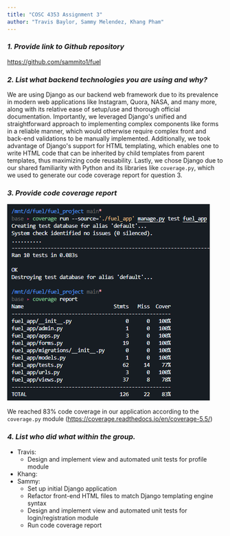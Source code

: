 ```yaml
---
title: "COSC 4353 Assignment 3"
author: "Travis Baylor, Sammy Melendez, Khang Pham"
---
```


### *1. Provide link to Github repository*

https://github.com/sammito1/fuel

### *2. List what backend technologies you are using and why?*

We are using Django as our backend web framework due to its prevalence in modern web applications like Instagram, Quora, NASA, and many more, along with its relative ease of setup/use and thorough official documentation. Importantly, we leveraged Django's unified and straightforward approach to implementing complex components like forms in a reliable manner, which would otherwise require complex front and back-end validations to be manually implemented. Additionally, we took advantage of Django's support for HTML templating, which enables one to write HTML code that can be inherited by child templates from parent templates, thus maximizing code reusability. Lastly, we chose Django due to our shared familiarity with Python and its libraries like `coverage.py`, which we used to generate our code coverage report for question 3.

### *3. Provide code coverage report*

![Coverage report](screenshots/coverage.png)

We reached 83% code coverage in our application according to the `coverage.py` module (https://coverage.readthedocs.io/en/coverage-5.5/)

### *4. List who did what within the group.*

* Travis:
  * Design and implement view and automated unit tests for profile module
* Khang:
* Sammy:
  * Set up initial Django application
  * Refactor front-end HTML files to match Django templating engine syntax
  * Design and implement view and automated unit tests for login/registration module
  * Run code coverage report